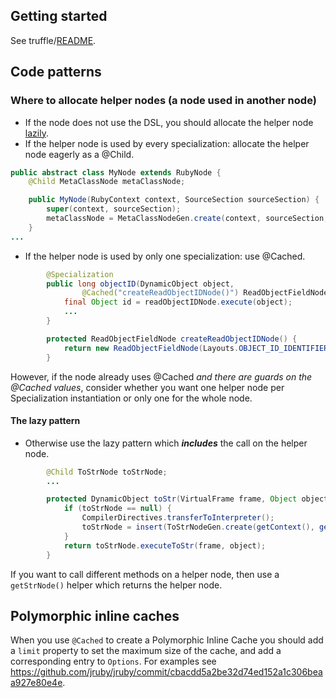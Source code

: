## Getting started

See truffle/[README](https://github.com/jruby/jruby/tree/master/truffle).

## Code patterns

### Where to allocate helper nodes (a node used in another node)

* If the node does not use the DSL, you should allocate the helper node [lazily](#the-lazy-pattern).
* If the helper node is used by every specialization: allocate the helper node eagerly as a @Child.
```java
public abstract class MyNode extends RubyNode {
    @Child MetaClassNode metaClassNode;

    public MyNode(RubyContext context, SourceSection sourceSection) {
        super(context, sourceSection);
        metaClassNode = MetaClassNodeGen.create(context, sourceSection, null);
    }
...
```
* If the helper node is used by only one specialization: use @Cached.
```java
        @Specialization
        public long objectID(DynamicObject object,
                @Cached("createReadObjectIDNode()") ReadObjectFieldNode readObjectIDNode) {
            final Object id = readObjectIDNode.execute(object);
            ...
        }

        protected ReadObjectFieldNode createReadObjectIDNode() {
            return new ReadObjectFieldNode(Layouts.OBJECT_ID_IDENTIFIER);
        }
```
However, if the node already uses @Cached *and there are guards on the @Cached values*,
consider whether you want one helper node per Specialization instantiation or only one for the whole node.

#### The lazy pattern

* Otherwise use the lazy pattern which __*includes*__ the call on the helper node.
```java
        @Child ToStrNode toStrNode;
        ...

        protected DynamicObject toStr(VirtualFrame frame, Object object) {
            if (toStrNode == null) {
                CompilerDirectives.transferToInterpreter();
                toStrNode = insert(ToStrNodeGen.create(getContext(), getSourceSection(), null));
            }
            return toStrNode.executeToStr(frame, object);
        }
```
If you want to call different methods on a helper node, then use a `getStrNode()` helper which returns the helper node.

## Polymorphic inline caches

When you use `@Cached` to create a Polymorphic Inline Cache you should add a `limit` property to set the maximum size of the cache, and add a corresponding entry to `Options`. For examples see https://github.com/jruby/jruby/commit/cbacdd5a2be32d74ed152a1c306beaa927e80e4e.